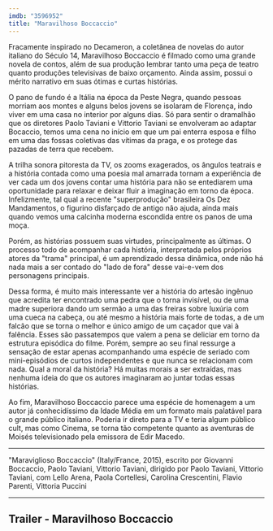 ```yaml
---
imdb: "3596952"
title: "Maravilhoso Boccaccio"
---
```

Fracamente inspirado no Decameron, a coletânea de novelas do autor italiano do Século 14, Maravilhoso Boccaccio é filmado como uma grande novela de contos, além de sua produção lembrar tanto uma peça de teatro quanto produções televisivas de baixo orçamento. Ainda assim, possui o mérito narrativo em suas ótimas e curtas histórias.

O pano de fundo é a Itália na época da Peste Negra, quando pessoas morriam aos montes e alguns belos jovens se isolaram de Florença, indo viver em uma casa no interior por alguns dias. Só para sentir o dramalhão que os diretores Paolo Taviani e Vittorio Taviani se envolveram ao adaptar Bocaccio, temos uma cena no início em que um pai enterra esposa e filho em uma das fossas coletivas das vítimas da praga, e os protege das pazadas de terra que recebem.

A trilha sonora pitoresta da TV, os zooms exagerados, os ângulos teatrais e a história contada como uma poesia mal amarrada tornam a experiência de ver cada um dos jovens contar uma história para não se entediarem uma oportunidade para relaxar e deixar fluir a imaginação em torno da época. Infelizmente, tal qual a recente "superprodução" brasileira Os Dez Mandamentos, o figurino disfarçado de antigo não ajuda, ainda mais quando vemos uma calcinha moderna escondida entre os panos de uma moça.

Porém, as histórias possuem suas virtudes, principalmente as últimas. O processo todo de acompanhar cada história, interpretada pelos próprios atores da "trama" principal, é um aprendizado dessa dinâmica, onde não há nada mais a ser contado do "lado de fora" desse vai-e-vem dos personagens principais.

Dessa forma, é muito mais interessante ver a história do artesão ingênuo que acredita ter encontrado uma pedra que o torna invisível, ou de uma madre superiora dando um sermão a uma das freiras sobre luxúria com uma cueca na cabeça, ou até mesmo a história mais forte de todas, a de um falcão que se torna o melhor e único amigo de um caçador que vai à falência. Esses são passatempos que valem a pena se deliciar em torno da estrutura episódica do filme. Porém, sempre ao seu final ressurge a sensação de estar apenas acompanhando uma espécie de seriado com mini-episódios de curtos independentes e que nunca se relacionam com nada. Qual a moral da história? Há muitas morais a ser extraídas, mas nenhuma ideia do que os autores imaginaram ao juntar todas essas histórias.

Ao fim, Maravilhoso Boccaccio parece uma espécie de homenagem a um autor já conhecidíssimo da Idade Média em um formato mais palatável para o grande público italiano. Poderia ir direto para a TV e teria algum público cult, mas como Cinema, se torna tão competente quanto as aventuras de Moisés televisionado pela emissora de Edir Macedo.

<hr>"Maraviglioso Boccaccio" (Italy/France, 2015), escrito por Giovanni Boccaccio, Paolo Taviani, Vittorio Taviani, dirigido por Paolo Taviani, Vittorio Taviani, com Lello Arena, Paola Cortellesi, Carolina Crescentini, Flavio Parenti, Vittoria Puccini<hr>

<h2>Trailer - Maravilhoso Boccaccio<h2>
